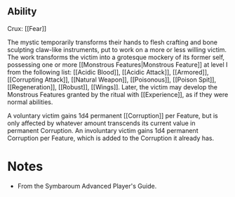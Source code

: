 ## Ability
Crux: [[Fear]]

The mystic temporarily transforms their hands to flesh crafting and bone sculpting claw-like instruments, put to work on a more or less willing victim. The work transforms the victim into a grotesque mockery of its former self, possessing one or more [[Monstrous Features|Monstrous Feature]] at level I from the following list: [[Acidic Blood]], [[Acidic Attack]], [[Armored]], [[Corrupting Attack]], [[Natural Weapon]], [[Poisonous]], [[Poison Spit]], [[Regeneration]], [[Robust]], [[Wings]]. Later, the victim may develop the Monstrous Features granted by the ritual with [[Experience]], as if they were normal abilities.

A voluntary victim gains 1d4 permanent [[Corruption]] per Feature, but is only affected by whatever amount transcends its current value in permanent Corruption. An involuntary victim gains 1d4 permanent Corruption per Feature, which is added to the Corruption it already has.
# Notes
* From the Symbaroum Advanced Player's Guide.